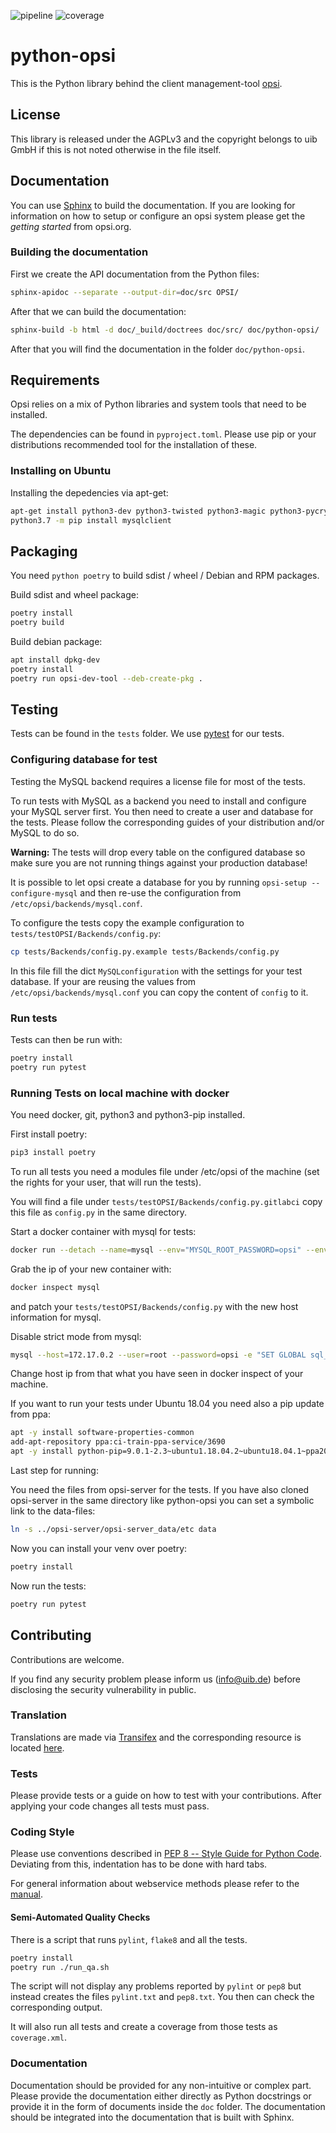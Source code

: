 ![pipeline](https://gitlab.uib.gmbh/uib/python-opsi/badges/v4.2/pipeline.svg)
![coverage](https://gitlab.uib.gmbh/uib/python-opsi/badges/v4.2/coverage.svg)

# python-opsi
This is the Python library behind the client management-tool [opsi](http://www.opsi.org/).


## License
This library is released under the AGPLv3 and the copyright belongs to
uib GmbH if this is not noted otherwise in the file itself.


## Documentation
You can use [Sphinx](http://sphinx-doc.org/) to build the documentation.
If you are looking for information on how to setup or configure an opsi
system please get the _getting started_ from opsi.org.

### Building the documentation
First we create the API documentation from the Python files:

```bash
sphinx-apidoc --separate --output-dir=doc/src OPSI/
```

After that we can build the documentation:

```bash
sphinx-build -b html -d doc/_build/doctrees doc/src/ doc/python-opsi/
```

After that you will find the documentation in the folder `doc/python-opsi`.


## Requirements
Opsi relies on a mix of Python libraries and system tools that need to
be installed.

The dependencies can be found in `pyproject.toml`.
Please use pip or your distributions recommended tool for the installation of
these.


### Installing on Ubuntu
Installing the depedencies via apt-get:

```bash
apt-get install python3-dev python3-twisted python3-magic python3-pycryptodome python3-newt python3-pampy python3-openssl python3-mysqldb python3-sqlalchemy python3-psutil iproute2 lshw mysql-server libmysqlclient-dev
python3.7 -m pip install mysqlclient
```

## Packaging
You need `python poetry` to build sdist / wheel / Debian and RPM packages.

Build sdist and wheel package:

```bash
poetry install
poetry build
```

Build debian package:

```bash
apt install dpkg-dev
poetry install
poetry run opsi-dev-tool --deb-create-pkg .
```

## Testing
Tests can be found in the `tests` folder. We use [pytest](http://pytest.org/) for our tests.


### Configuring database for test
Testing the MySQL backend requires a license file for most of the tests.

To run tests with MySQL as a backend you need to install and configure
your MySQL server first.
You then need to create a user and database for the tests.
Please follow the corresponding guides of your distribution and/or MySQL
to do so.

**Warning:** The tests will drop every table on the configured database
so make sure you are not running things against your production database!

It is possible to let opsi create a database for you by running `opsi-setup --configure-mysql` and then re-use the configuration from `/etc/opsi/backends/mysql.conf`.

To configure the tests copy the example configuration to `tests/testOPSI/Backends/config.py`:

```bash
cp tests/Backends/config.py.example tests/Backends/config.py
```

In this file fill the dict `MySQLconfiguration` with the settings for your test database.
If your are reusing the values from `/etc/opsi/backends/mysql.conf` you can copy the content of `config` to it.


### Run tests
Tests can then be run with:

```bash
poetry install
poetry run pytest
```

### Running Tests on local machine with docker
You need docker, git, python3 and python3-pip installed.

First install poetry:

```bash
pip3 install poetry
```

To run all tests you need a modules file under /etc/opsi of the machine (set the rights for your user, that will run the tests).

You will find a file under `tests/testOPSI/Backends/config.py.gitlabci` copy this file as `config.py` in the same directory.

Start a docker container with mysql for tests:

```bash
docker run --detach --name=mysql --env="MYSQL_ROOT_PASSWORD=opsi" --env="MYSQL_DATABASE=opsi" mysql:latest
```

Grab the ip of your new container with:

```bash
docker inspect mysql
```

and patch your `tests/testOPSI/Backends/config.py` with the new host information for mysql.

Disable strict mode from mysql:

```bash
mysql --host=172.17.0.2 --user=root --password=opsi -e "SET GLOBAL sql_mode = 'NO_ENGINE_SUBSTITUTION';"
```

Change host ip from that what you have seen in docker inspect of your machine.

If you want to run your tests under Ubuntu 18.04 you need also a pip update from ppa:

```bash
apt -y install software-properties-common
add-apt-repository ppa:ci-train-ppa-service/3690
apt -y install python-pip=9.0.1-2.3~ubuntu1.18.04.2~ubuntu18.04.1~ppa202002141134
```

Last step for running:

You need the files from opsi-server for the tests. If you have also cloned opsi-server in the same directory like python-opsi you can set a symbolic link to the data-files:

```bash
ln -s ../opsi-server/opsi-server_data/etc data
```

Now you can install your venv over poetry:

```bash
poetry install
```

Now run the tests:

```bash
poetry run pytest
```

## Contributing
Contributions are welcome.

If you find any security problem please inform us (info@uib.de) before disclosing the security vulnerability in public.


### Translation
Translations are made via [Transifex](https://www.transifex.com/opsi-org/opsiorg/) and the corresponding resource is located [here](https://www.transifex.com/opsi-org/opsiorg/python-opsi/).


### Tests
Please provide tests or a guide on how to test with your contributions.
After applying your code changes all tests must pass.


### Coding Style
Please use conventions described in [PEP 8 -- Style Guide for Python Code](https://www.python.org/dev/peps/pep-0008/).
Deviating from this, indentation has to be done with hard tabs.

For general information about webservice methods please refer to the [manual](http://download.uib.de/opsi4.0/doc/html/en/opsi-manual/opsi-manual.html#opsi-manual-api-datastructure-opsi).


#### Semi-Automated Quality Checks
There is a script that runs `pylint`, `flake8` and all the tests.

```bash
poetry install
poetry run ./run_qa.sh
```

The script will not display any problems reported by `pylint` or
`pep8` but instead creates the files `pylint.txt` and `pep8.txt`.
You then can check the corresponding output.

It will also run all tests and create a coverage from those tests as
`coverage.xml`.


### Documentation
Documentation should be provided for any non-intuitive or complex part.
Please provide the documentation either directly as Python docstrings or
provide it in the form of documents inside the `doc` folder.
The documentation should be integrated into the documentation that is
built with Sphinx.
